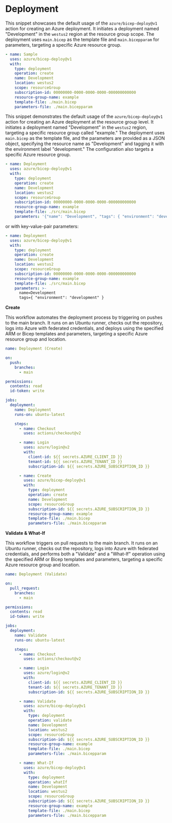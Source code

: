 # Deployment

This snippet showcases the default usage of the `azure/bicep-deploy@v1` action for creating an Azure deployment. It initiates a deployment named "Development" in the `westus2` region at the resource group scope. The deployment uses `main.bicep` as the template file and `main.bicepparam` for parameters, targeting a specific Azure resource group.

```yaml
- name: Sample
  uses: azure/bicep-deploy@v1
  with:
    type: deployment
    operation: create
    name: Development
    location: westus2
    scope: resourceGroup
    subscription-id: 00000000-0000-0000-0000-000000000000
    resource-group-name: example
    template-file: ./main.bicep
    parameters-file: ./main.bicepparam
```

This snippet demonstrates the default usage of the `azure/bicep-deploy@v1` action for creating an Azure deployment at the resource group level. It initiates a deployment named "Development" in the `westus2` region, targeting a specific resource group called "example." The deployment uses `main.bicep` as the template file, and the parameters are provided as a JSON object, specifying the resource name as "Development" and tagging it with the environment label "development." The configuration also targets a specific Azure resource group.

```yaml
- name: Deployment
  uses: azure/bicep-deploy@v1
  with:
    type: deployment
    operation: create
    name: Development
    location: westus2
    scope: resourceGroup
    subscription-id: 00000000-0000-0000-0000-000000000000
    resource-group-name: example
    template-file: ./src/main.bicep
    parameters: '{"name": "Development", "tags": { "environment": "development" }}'
```

or with key-value-pair parameters:

```yaml
- name: Deployment
  uses: azure/bicep-deploy@v1
  with:
    type: deployment
    operation: create
    name: Development
    location: westus2
    scope: resourceGroup
    subscription-id: 00000000-0000-0000-0000-000000000000
    resource-group-name: example
    template-file: ./src/main.bicep
    parameters: >-
      name=Development
      tags={ "environment": "development" }
```

**Create**

This workflow automates the deployment process by triggering on pushes to the main branch. It runs on an Ubuntu runner, checks out the repository, logs into Azure with federated credentials, and deploys using the specified ARM or Bicep templates and parameters, targeting a specific Azure resource group and location.

```yaml
name: Deployment (Create)

on:
  push:
    branches:
      - main

permissions:
  contents: read
  id-token: write

jobs:
  deployment:
    name: Deployment
    runs-on: ubuntu-latest

    steps:
      - name: Checkout
        uses: actions/checkout@v2

      - name: Login
        uses: azure/login@v2
        with:
          client-id: ${{ secrets.AZURE_CLIENT_ID }}
          tenant-id: ${{ secrets.AZURE_TENANT_ID }}
          subscription-id: ${{ secrets.AZURE_SUBSCRIPTION_ID }}

      - name: Create
        uses: azure/bicep-deploy@v1
        with:
          type: deployment
          operation: create
          name: Development
          scope: resourceGroup
          subscription-id: ${{ secrets.AZURE_SUBSCRIPTION_ID }}
          resource-group-name: example
          template-file: ./main.bicep
          parameters-file: ./main.bicepparam
```

**Validate & What-If**

This workflow triggers on pull requests to the main branch. It runs on an Ubuntu runner, checks out the repository, logs into Azure with federated credentials, and performs both a "Validate" and a "What-If" operation using the specified ARM or Bicep templates and parameters, targeting a specific Azure resource group and location.

```yaml
name: Deployment (Validate)

on:
  pull_request:
    branches:
      - main

permissions:
  contents: read
  id-token: write

jobs:
  deployment:
    name: Validate
    runs-on: ubuntu-latest

    steps:
      - name: Checkout
        uses: actions/checkout@v2

      - name: Login
        uses: azure/login@v2
        with:
          client-id: ${{ secrets.AZURE_CLIENT_ID }}
          tenant-id: ${{ secrets.AZURE_TENANT_ID }}
          subscription-id: ${{ secrets.AZURE_SUBSCRIPTION_ID }}

      - name: Validate
        uses: azure/bicep-deploy@v1
        with:
          type: deployment
          operation: validate
          name: Development
          location: westus2
          scope: resourceGroup
          subscription-id: ${{ secrets.AZURE_SUBSCRIPTION_ID }}
          resource-group-name: example
          template-file: ./main.bicep
          parameters-file: ./main.bicepparam

      - name: What-If
        uses: azure/bicep-deploy@v1
        with:
          type: deployment
          operation: whatIf
          name: Development
          location: westus2
          scope: resourceGroup
          subscription-id: ${{ secrets.AZURE_SUBSCRIPTION_ID }}
          resource-group-name: example
          template-file: ./main.bicep
          parameters-file: ./main.bicepparam
```
